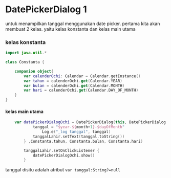 # DatePickerDialog 1
untuk menampilkan tanggal menggunakan date picker. pertama kita akan membuat 2 kelas. yaitu kelas konstanta dan kelas main utama

###  kelas konstanta
```kt
import java.util.*

class Constanta {

    companion object{
        var calenderOchi: Calendar = Calendar.getInstance()
        var tahun = calenderOchi.get(Calendar.YEAR)
        var bulan = calenderOchi.get(Calendar.MONTH)
        var hari = calenderOchi.get(Calendar.DAY_OF_MONTH)
    }
}
```


#### kelas main utama
```kt
    var datePickerDialogOchi = DatePickerDialog(this, DatePickerDialog.OnDateSetListener { view, year, month, dayOfMonth ->
            tanggal = "$year-${month+1}-$dayOfMonth"
                Log.e("_log tanggal", tanggal)
            tanggalLahir.setText(tanggal.toString())
        } ,Constanta.tahun, Constanta.bulan, Constanta.hari)

        tanggalLahir.setOnClickListener {
            datePickerDialogOchi.show()
        }
```
tanggal disitu adalah atribut `var tanggal:String?=null`
